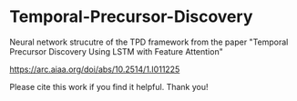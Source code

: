 # Temporal-Precursor-Discovery
Neural network strucutre of the TPD framework from the paper "Temporal Precursor Discovery Using LSTM with Feature Attention"

https://arc.aiaa.org/doi/abs/10.2514/1.I011225

Please cite this work if you find it helpful. Thank you!
